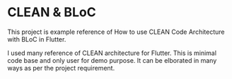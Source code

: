 # CLEAN & BLoC

This project is example reference of How to use CLEAN Code Architecture with BLoC in Flutter.

I used many reference of CLEAN architecture for Flutter. This is minimal code base and only user for demo purpose. It can be elborated in many ways as per the project requirement.
